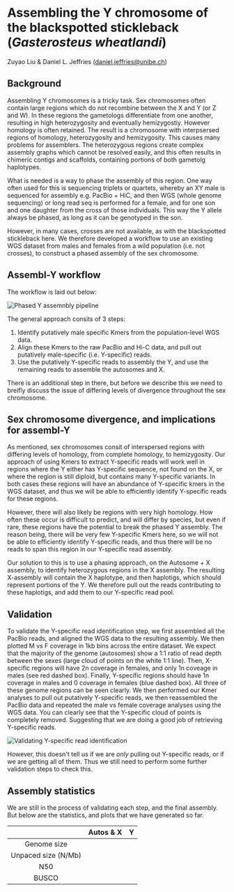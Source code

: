 # Assembling the Y chromosome of the blackspotted stickleback (<i>Gasterosteus wheatlandi</i>)

Zuyao Liu & Daniel L. Jeffries (daniel.jeffries@unibe.ch)


## Background
Assembling Y chromosomes is a tricky task. Sex chromosomes often contain large regions which do not recombine between the X and Y (or Z and W). In these regions the gametologs differentiate from one another, resulting in high heterozygosity and eventually hemizygostiy. However homology is often retained. The result is a chromosome with interpsersed regions of homology, heterozygosity and hemizygosity. This causes many problems for assemblers. The heterozygous regions create complex assembly graphs which cannot be resolved easily, and this often results in chimeric contigs and scaffolds, containing portions of both gametolg haplotypes. 

What is needed is a way to phase the assembly of this region. One way often used for this is sequencing triplets or quartets, whereby an XY male is sequenced for assembly e.g. PacBio + HiC, and then WGS (whole genome sequencing) or long read seq is performed for a female, and for one son and one daughter from the cross of those individuals. This way the Y allele always be phased, as long as it can be genotyped in the son. 

However, in many cases, crosses are not available, as with the blackspotted stickleback here. We therefore developed a workflow to use an existing WGS dataset from males and females from a wild population (i.e. not crosses), to construct a phased assembly of the sex chromosome. 

## Assembl-Y workflow

The workflow is laid out below:

![Phased Y assemnbly pipeline](https://github.com/ZuyaoLiu/Evolution-of-magic-sex-chromosomes-of-stickleback/blob/main/Magic%20Y%20pipeline_DLJ.png)

The general approach consits of 3 steps:

1. Identify putatively male specific Kmers from the population-level WGS data. 
2. Align these Kmers to the raw PacBio and Hi-C data, and pull out putatively male-specific (i.e. Y-specific) reads. 
3. Use the putatively Y-specific reads to assembly the Y, and use the remaining reads to assemble the autosomes and X.

There is an additional step in there, but before we describe this we need to breifly discuss the issue of differing levels of divergence throughout the sex chromosome. 

## Sex chromosome divergence, and implications for assembl-Y

As mentioned, sex chromosomes consit of interspersed regions with differing levels of homology, from complete homology, to hemizygosity. Our approach of using Kmers to extract Y-specific reads will work well in regions where the Y either has Y-specific sequence, not found on the X, or where the region is still diploid, but contains many Y-specific variants. In both cases these regions will have an abundance of Y-specific kmers in the WGS dataset, and thus we will be able to efficiently identify Y-specific reads for these regions. 

However, there will also likely be regions with very high homology. How often these occur is difficult to predict, and will differ by species, but even if rare, these regions have the potential to break the phased Y assembly. The reason being, there will be very few Y-specific Kmers here, so we will not be able to efficiently identify Y-specific reads, and thus there will be no reads to span this region in our Y-specific read assembly. 

Our solution to this is to use a phasing approach, on the Autosome + X assembly, to identify heterozygous regions in the X assembly. The resulting X-assembly will contain the X haplotype, and then haplotigs, which should represent portions of the Y. We therefore pull out the reads contributing to these haplotigs, and add them to our Y-specific read pool. 

## Validation

To validate the Y-specific read identification step, we first assembled all the PacBio reads, and aligned the WGS data to the resulting assembly. We then plotted M vs F coverage in 1kb bins across the entire dataset. We expect that the majority of the genome (autosomes) show a 1:1 ratio of read depth between the sexes (large cloud of points on the white 1:1 line). Then, X-specific regions will have 2n coverage in females, and only 1n coveage in males (see red dashed box). Finally, Y-specific regions should have 1n coverage in males and 0 coverage in females (blue dashed box). All three of these genome regions can be seen clearly. We then performed our Kmer analyses to pull out putatively Y-specific reads, we then reassembled the PacBio data and repeated the male vs female coverage analyses using the WGS data. You can clearly see that the Y-specific cloud of points is completely removed. Suggesting that we are doing a good job of retrieving Y-specific reads. 

![Validating Y-specific read identification](https://github.com/ZuyaoLiu/Evolution-of-magic-sex-chromosomes-of-stickleback/blob/main/Kmer_Yread_identification.png)

However, this doesn't tell us if we are <i>only</i> pulling out Y-specific reads, or if we are getting all of them.  Thus we still need to perform some further validation steps to check this. 

## Assembly statistics

We are still in the process of validating each step, and the final assembly. But below are the statistics, and plots that we have generated so far. 

|                     | Autos & X  |  Y  | 
|:-------------------:|:----------:|:---:|
| Genome size         |            |     |
| Unpaced size (N/Mb) |            |     |
| N50                 |            |     |
| BUSCO               |            |     |










